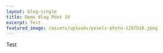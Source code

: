 ```yaml
---
layout: blog-single
title: Demo Blog Post 10
excerpt: Test
featured_image: /assets/uploads/pexels-photo-1207918.jpeg
---
```

Test